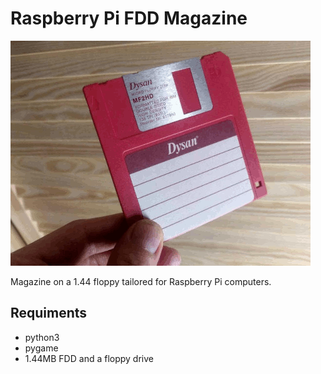 # Raspberry Pi FDD Magazine
![Floppy](Mag/assets/fdd.gif)

Magazine on a 1.44 floppy tailored for Raspberry Pi computers. 

## Requiments

- python3
- pygame
- 1.44MB FDD and a floppy drive